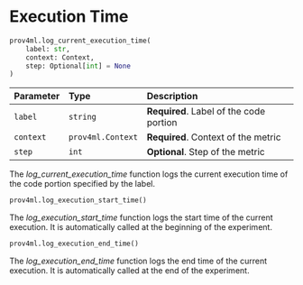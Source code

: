 

# Execution Time

```python
prov4ml.log_current_execution_time(
    label: str, 
    context: Context, 
    step: Optional[int] = None
)
```

| Parameter | Type     | Description                |
| :-------- | :------- | :------------------------- |
| `label` | `string` | **Required**. Label of the code portion |
| `context` | `prov4ml.Context` | **Required**. Context of the metric |
| `step` | `int` | **Optional**. Step of the metric |

The *log_current_execution_time* function logs the current execution time of the code portion specified by the label.

```python
prov4ml.log_execution_start_time()
```

The *log_execution_start_time* function logs the start time of the current execution. 
It is automatically called at the beginning of the experiment.

```python
prov4ml.log_execution_end_time()
```

The *log_execution_end_time* function logs the end time of the current execution.
It is automatically called at the end of the experiment.

